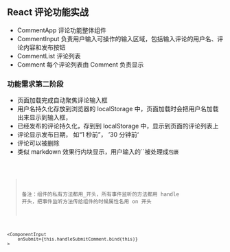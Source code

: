 ## React 评论功能实战

- CommentApp 评论功能整体组件
- CommentInput 负责用户输入可操作的输入区域，包括输入评论的用户名、评论内容和发布按钮
- CommentList 评论列表
- Comment 每个评论列表由 Comment 负责显示

### 功能需求第二阶段

- 页面加载完成自动聚焦评论输入框
- 用户名持久化存放到浏览器的 localStorage 中，页面加载时会把用户名加载出来显示到输入框，
- 已经发布的评论持久化，存到到 localStorage 中，显示到页面的评论列表上
- 评论显示发布日期， 如“1 秒前”， ’30 分钟前‘
- 评论可以被删除
- 类似 markdown 效果行内块显示，用户输入的``被处理成<code>包裹

> 备注：组件的私有方法都用\_开头，所有事件监听的方法都用 handle 开头，把事件监听方法传给组件的时候属性名用 on 开头

```react
<ComponentInput
    onSubmit={this.handleSubmitComment.bind(this)}
>
```
